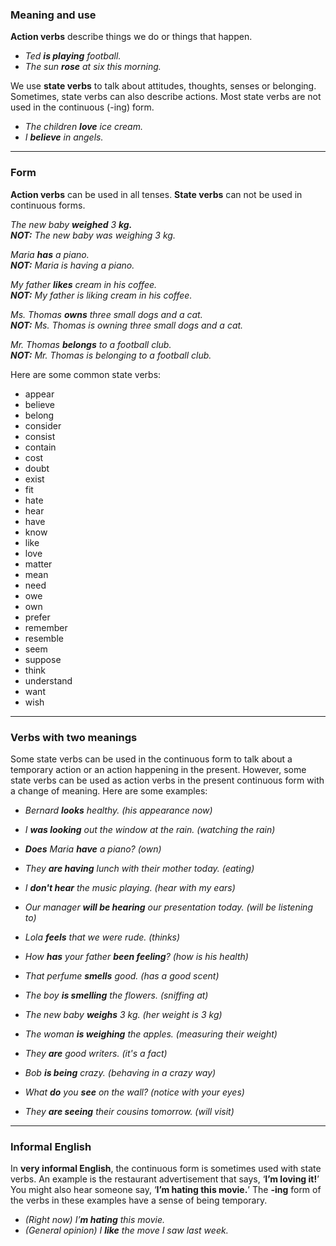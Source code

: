 ### Meaning and use

**Action verbs** describe things we do or things that happen. 

- *Ted **is playing** football.*  
- *The sun **rose** at six this morning.*

We use **state verbs** to talk about attitudes, thoughts, senses or belonging. Sometimes, state verbs can also describe actions. Most state verbs are not used in the continuous (-ing) form.

- *The children **love** ice cream.*  
- *I **believe** in angels.*

---
### Form

**Action verbs** can be used in all tenses. **State verbs** can not be used in continuous forms.

*The new baby **weighed** 3 **kg.***  
***NOT:** The new baby was weighing 3 kg.*

*Maria **has** a piano.*  
***NOT:** Maria is having a piano.*

*My father **likes** cream in his coffee.*  
***NOT:** My father is liking cream in his coffee.*

*Ms. Thomas **owns** three small dogs and a cat.*  
***NOT:** Ms. Thomas is owning three small dogs and a cat.*

*Mr. Thomas **belongs** to a football club.*  
***NOT:** Mr. Thomas is belonging to a football club.*

Here are some common state verbs:

- appear
- believe
- belong
- consider
- consist
- contain
- cost
- doubt
- exist
- fit
- hate
- hear
- have
- know
- like
- love
- matter
- mean
- need
- owe
- own
- prefer
- remember
- resemble
- seem
- suppose
- think
- understand
- want
- wish

---
### Verbs with two meanings

Some state verbs can be used in the continuous form to talk about a temporary action or an action happening in the present. However, some state verbs can be used as action verbs in the present continuous form with a change of meaning. Here are some examples:

- *Bernard **looks** healthy. (his appearance now)*  
- *I **was looking** out the window at the rain. (watching the rain)*

- ***Does** Maria **have** a piano? (own)*  
- *They **are having** lunch with their mother today. (eating)*

- *I **don't hear** the music playing. (hear with my ears)*   
- *Our manager **will be hearing** our presentation today. (will be listening to)*

- *Lola **feels** that we were rude. (thinks)*  
- *How **has** your father **been feeling**? (how is his health)*

- *That perfume **smells** good. (has a good scent)*   
- *The boy **is smelling** the flowers. (sniffing at)*

- *The new baby **weighs** 3 kg. (her weight is 3 kg)*  
- *The woman **is weighing** the apples. (measuring their weight)*

- *They **are** good writers. (it's a fact)*   
- *Bob **is being** crazy. (behaving in a crazy way)*

- *What **do** you **see** on the wall? (notice with your eyes)*   
- *They **are seeing** their cousins tomorrow. (will visit)*

---
### Informal English

In **very informal English**, the continuous form is sometimes used with state verbs. An example is the restaurant advertisement that says, ‘**I’m loving it!**’ You might also hear someone say, ‘**I’m hating this movie.**’ The **-ing** form of the verbs in these examples have a sense of being temporary.

- *(Right now) I’**m hating** this movie.*  
- *(General opinion) I **like** the move I saw last week.*